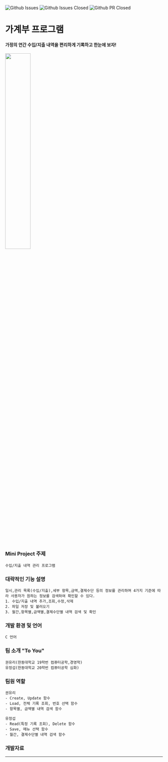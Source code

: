 ![Github Issues](https://img.shields.io/github/issues-raw/junglesub/hgu-oss-miniproject?color=87ceeb)
![Github Issues Closed](https://img.shields.io/github/issues-closed-raw/junglesub/hgu-oss-miniproject)
![Github PR Closed](https://img.shields.io/github/issues-pr-closed-raw/junglesub/hgu-oss-miniproject?color=00bb00)


**가계부 프로그램**
=============================
#### 가정의 연간 수입/지출 내역을 편리하게 기록하고 한눈에 보자!
<img src = "https://user-images.githubusercontent.com/70666097/117020441-684fe000-ad31-11eb-8d86-91c9f7ba079c.jpg" width="40% height=30%">

### Mini Project 주제
    수입/지출 내역 관리 프로그램
    
### 대략적인 기능 설명
    일시,관리 목록(수입/지출),세부 항목,금액,결제수단 등의 정보를 관리하며 4가지 기준에 따라 사용자가 원하는 정보를 검색하여 확인할 수 있다.
    1. 수입/지출 내역 추가,조회,수정,삭제
    2. 파일 저장 및 불러오기
    3. 월간,항목별,금액별,결제수단별 내역 검색 및 확인
    
### 개발 환경 및 언어
    C 언어
    
### 팀 소개 __"To You"__
    권유리(한동대학교 19학번 컴퓨터공학,경영학)
    유정섭(한동대학교 20학번 컴퓨터공학 심화)
    
### 팀원 역할
    권유리
    - Create, Update 함수
    - Load, 전체 기록 조회, 번호 선택 함수
    - 항목별, 금액별 내역 검색 함수
    
    유정섭
    - Read(특정 기록 조회), Delete 함수 
    - Save, 메뉴 선택 함수
    - 월간, 결제수단별 내역 검색 함수
    
### 개발자료
[Wiki]: (https://github.com/junglesub/hgu-oss-miniproject/wiki)
 
------------------------------------------------------------------
    
